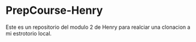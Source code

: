 # PrepCourse-Henry
Este es un repositorio del modulo 2 de Henry para realciar una clonacion a mi estrotorio local.

